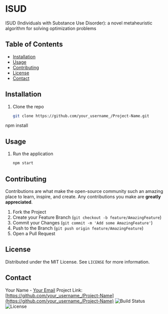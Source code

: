 # ISUD
ISUD (Individuals with Substance Use Disorder): a novel metaheuristic algorithm for solving optimization problems
## Table of Contents
- [Installation](#installation)
- [Usage](#usage)
- [Contributing](#contributing)
- [License](#license)
- [Contact](#contact)
## Installation
1. Clone the repo
   ```sh
   git clone https://github.com/your_username_/Project-Name.git
npm install
## Usage
1. Run the application
   ```sh
   npm start
## Contributing
Contributions are what make the open-source community such an amazing place to learn, inspire, and create. Any contributions you make are **greatly appreciated**.
1. Fork the Project
2. Create your Feature Branch (`git checkout -b feature/AmazingFeature`)
3. Commit your Changes (`git commit -m 'Add some AmazingFeature'`)
4. Push to the Branch (`git push origin feature/AmazingFeature`)
5. Open a Pull Request
## License
Distributed under the MIT License. See `LICENSE` for more information.
## Contact
Your Name - [Your Email](mailto:your-email@example.com)
Project Link: [https://github.com/your_username_/Project-Name](https://github.com/your_username_/Project-Name)
![Build Status](https://img.shields.io/badge/build-passing-brightgreen)
![License](https://img.shields.io/badge/license-MIT-blue)
